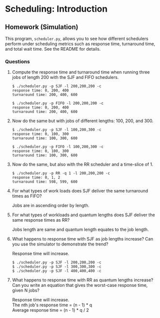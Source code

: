 # Scheduling: Introduction

## Homework (Simulation)

This program, `scheduler.py`, allows you to see how different schedulers perform under scheduling metrics such as response time, turnaround time, and total wait time. See the README for details.

### Questions

1. Compute the response time and turnaround time when running three jobs of length 200 with the SJF and FIFO schedulers.

    ```
    $ ./scheduler.py -p SJF -l 200,200,200 -c
    response time: 0, 200, 400
    turnaround time: 200, 400, 600

    $ ./scheduler.py -p FIFO -l 200,200,200 -c
    response time: 0, 200, 400
    turnaround time: 200, 400, 600
    ```

2. Now do the same but with jobs of different lengths: 100, 200, and 300.

    ```
    $ ./scheduler.py -p SJF -l 100,200,300 -c
    response time: 0, 100, 300
    turnaround time: 100, 300, 600

    $ ./scheduler.py -p FIFO -l 100,200,300 -c
    response time: 0, 100, 300
    turnaround time: 100, 300, 600
    ```

3. Now do the same, but also with the RR scheduler and a time-slice of 1.

    ```
    $ ./scheduler.py -p RR -q 1 -l 200,200,200 -c
    response time: 0, 1, 2
    turnaround time: 598, 599, 600
    ```
4. For what types of work loads does SJF deliver the same turnaround times as FIFO?

    Jobs are in ascending order by length.

5. For what types of workloads and quantum lengths does SJF deliver the same response times as RR?

    Jobs length are same and quantum length equates to the job length.

6. What happens to response time with SJF as job lengths increase? Can you use the simulator to demonstrate the trend?

    Response time will increase.
    ```
    $ ./scheduler.py -p SJF -l 200,200,200 -c
    $ ./scheduler.py -p SJF -l 300,300,300 -c
    $ ./scheduler.py -p SJF -l 400,400,400 -c
    ```

7. What happens to response time with RR as quantum lengths increase? Can you write an equation that gives the worst-case response time, given N jobs?

    Response time will increase.\
    The nth job's response time = (n - 1) * q\
    Average response time = (n - 1) * q / 2
